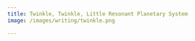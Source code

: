 ```yaml
---
title: Twinkle, Twinkle, Little Resonant Planetary System
image: /images/writing/twinkle.png

---
```

